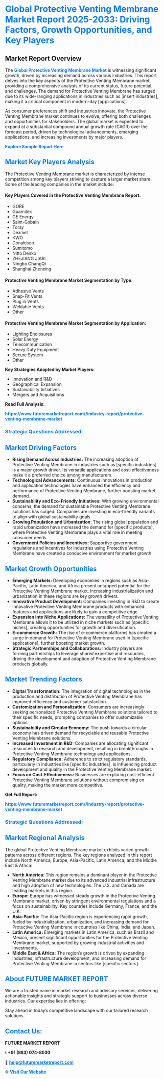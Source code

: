 <h1 style="color: #007BFF;">Global Protective Venting Membrane Market Report 2025-2033: Driving Factors, Growth Opportunities, and Key Players</h1>

<section id="overview">
<h2>Market Report Overview</h2>
<p>The <a href="https://www.futuremarketreport.com//industry-report/protective-venting-membrane-market" style="color: #007BFF; text-decoration: none;"><strong>Global Protective Venting Membrane Market</strong></a> is witnessing significant growth, driven by increasing demand across various industries. This report delves into the key aspects of the Protective Venting Membrane market, providing a comprehensive analysis of its current status, future potential, and challenges. The demand for Protective Venting Membrane has surged due to its wide-ranging applications in industries such as [insert industries], making it a critical component in modern-day [applications].</p>
<p>As consumer preferences shift and industries innovate, the Protective Venting Membrane market continues to evolve, offering both challenges and opportunities for stakeholders. The global market is expected to expand at a substantial compound annual growth rate (CAGR) over the forecast period, driven by technological advancements, emerging applications, and increasing investments by major players.</p>
</section>

<section id="overview">
<p><a href="https://www.futuremarketreport.com//request-sample/reportId=49013" style="color: #007BFF; text-decoration: none;"><strong>Explore Sample Report Here</strong></a></p>
</section>

<section id="key-players">
<h2 style="color: #007BFF;">Market Key Players Analysis</h2>
<p>The Protective Venting Membrane market is characterized by intense competition among key players striving to capture a larger market share. Some of the leading companies in the market include:</p>
<h4>Key Players Covered in the Protective Venting Membrane Report:</h4>
<ul><li>GORE</li><li>Guarnitex</li><li>GE Energy</li><li>Saint-Gobain</li><li>Toray</li><li>Dexmet</li><li>KWO</li><li>Donaldson</li><li>Sumitomo</li><li>Nitto Denko</li><li>ZHEJIANG JIARI</li><li>Ningbo ChangQi</li><li>Shanghai Zhenxing</li></ul>
<h4>Protective Venting Membrane Market Segmentation by Type:</h4>
<ul><li>Adhesive Vents</li><li>Snap-Fit Vents</li><li>Plug in Vents</li><li>Weldable Vents</li><li>Other</li></ul>

<h4>Protective Venting Membrane Market Segmentation by Application:</h4>
<ul><li>Lighting Enclosures</li><li>Solar Energy</li><li>Telecommunication</li><li>Heavy Duty Equipment</li><li>Secure System</li><li>Other</li></ul>
<p><strong>Key Strategies Adopted by Market Players:</strong></p>
<ul>
<li>Innovation and R&D</li>
<li>Geographical Expansion</li>
<li>Sustainability Initiatives</li>
<li>Mergers and Acquisitions</li>
</ul>
</section>

<section>
<p><strong>Read Full Analysis: </strong></p><a href="https://www.futuremarketreport.com//industry-report/protective-venting-membrane-market" style="color: #007BFF; text-decoration: none;"><strong>https://www.futuremarketreport.com//industry-report/protective-venting-membrane-market</strong></a>
<h3 style="color: #007BFF;">Strategic Questions Addressed:</h3>
</section>

<section id="driving-factors">
<h2 style="color: #007BFF;">Market Driving Factors</h2>
<ul>
<li><strong>Rising Demand Across Industries:</strong> The increasing adoption of Protective Venting Membrane in industries such as [specific industries] is a major growth driver. Its versatile applications and cost-effectiveness make it a preferred choice among manufacturers.</li>
<li><strong>Technological Advancements:</strong> Continuous innovations in production and application technologies have enhanced the efficiency and performance of Protective Venting Membrane, further boosting market demand.</li>
<li><strong>Sustainability and Eco-Friendly Initiatives:</strong> With growing environmental concerns, the demand for sustainable Protective Venting Membrane solutions has surged. Companies are investing in eco-friendly variants to align with global sustainability goals.</li>
<li><strong>Growing Population and Urbanization:</strong> The rising global population and rapid urbanization have increased the demand for [specific products], where Protective Venting Membrane plays a vital role in meeting consumer needs.</li>
<li><strong>Government Policies and Incentives:</strong> Supportive government regulations and incentives for industries using Protective Venting Membrane have created a conducive environment for market growth.</li>
</ul>
</section>

<section id="growth-opportunities">
<h2 style="color: #007BFF;">Market Growth Opportunities</h2>
<ul>
<li><strong>Emerging Markets:</strong> Developing economies in regions such as Asia-Pacific, Latin America, and Africa present untapped potential for the Protective Venting Membrane market. Increasing industrialization and urbanization in these regions are key growth drivers.</li>
<li><strong>Innovative Product Development:</strong> Companies investing in R&D to create innovative Protective Venting Membrane products with enhanced features and applications are likely to gain a competitive edge.</li>
<li><strong>Expansion into Niche Applications:</strong> The versatility of Protective Venting Membrane allows it to be utilized in niche markets such as [specific niches], creating opportunities for growth and diversification.</li>
<li><strong>E-commerce Growth:</strong> The rise of e-commerce platforms has created a surge in demand for Protective Venting Membrane used in [specific applications], further boosting market growth.</li>
<li><strong>Strategic Partnerships and Collaborations:</strong> Industry players are forming partnerships to leverage shared expertise and resources, driving the development and adoption of Protective Venting Membrane products globally.</li>
</ul>
</section>

<section id="trending-factors">
<h2 style="color: #007BFF;">Market Trending Factors</h2>
<ul>
<li><strong>Digital Transformation:</strong> The integration of digital technologies in the production and distribution of Protective Venting Membrane has improved efficiency and customer satisfaction.</li>
<li><strong>Customization and Personalization:</strong> Consumers are increasingly seeking personalized Protective Venting Membrane solutions tailored to their specific needs, prompting companies to offer customizable options.</li>
<li><strong>Sustainability and Circular Economy:</strong> The push towards a circular economy has driven demand for recyclable and reusable Protective Venting Membrane solutions.</li>
<li><strong>Increased Investment in R&D:</strong> Companies are allocating significant resources to research and development, resulting in breakthroughs in Protective Venting Membrane technology and applications.</li>
<li><strong>Regulatory Compliance:</strong> Adherence to strict regulatory standards, particularly in industries like [specific industries], is influencing product development and quality in the Protective Venting Membrane market.</li>
<li><strong>Focus on Cost-Effectiveness:</strong> Businesses are exploring cost-efficient Protective Venting Membrane solutions without compromising on quality, making the market more competitive.</li>
</ul>
</section>

<section>
<p><strong>Get Full Report: </strong></p><a href="https://www.futuremarketreport.com//industry-report/protective-venting-membrane-market" style="color: #007BFF; text-decoration: none;"><strong>https://www.futuremarketreport.com//industry-report/protective-venting-membrane-market</strong></a>
<h3 style="color: #007BFF;">Strategic Questions Addressed:</h3>
</section>


<section id="regional-analysis">
<h2 style="color: #007BFF;">Market Regional Analysis</h2>
<p>The global Protective Venting Membrane market exhibits varied growth patterns across different regions. The key regions analyzed in this report include North America, Europe, Asia-Pacific, Latin America, and the Middle East & Africa:</p>
<ul>
<li><strong>North America:</strong> This region remains a dominant player in the Protective Venting Membrane market due to its advanced industrial infrastructure and high adoption of new technologies. The U.S. and Canada are leading markets in this region.</li>
<li><strong>Europe:</strong> Europe has witnessed steady growth in the Protective Venting Membrane market, driven by stringent environmental regulations and a focus on sustainability. Key countries include Germany, France, and the U.K.</li>
<li><strong>Asia-Pacific:</strong> The Asia-Pacific region is experiencing rapid growth, fueled by industrialization, urbanization, and increasing demand for Protective Venting Membrane in countries like China, India, and Japan.</li>
<li><strong>Latin America:</strong> Emerging markets in Latin America, such as Brazil and Mexico, present significant opportunities for the Protective Venting Membrane market, supported by growing industrial activities and investments.</li>
<li><strong>Middle East & Africa:</strong> The region’s growth is driven by expanding industries, infrastructure development, and increasing demand for Protective Venting Membrane in sectors like [specific sectors].</li>
</ul>
</section>

<footer>
<h2 style="color: #007BFF;">About FUTURE MARKET REPORT</h2>
<p>We are a trusted name in market research and advisory services, delivering actionable insights and strategic support to businesses across diverse industries. Our expertise lies in offering:</p>

<p>Stay ahead in today’s competitive landscape with our tailored research solutions.</p>

<h2 style="color: #007BFF;">Contact Us:</h2>
<p><strong>FUTURE MARKET REPORT</strong></p>
<p>📞 <strong>+91 (883) 074-8030</strong></p>
<p>📧 <strong><a href="mailto:help@futuremarketreport.com" style="color: #007BFF;">help@futuremarketreport.com</a></strong></p>
<p>🌐 <strong><a href="https://www.futuremarketreport.com/" style="color: #007BFF;">Visit Our Website</a></strong></p>
</footer>